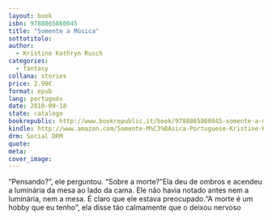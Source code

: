 ```yaml
---
layout: book
isbn: 9788865860045
title: "Somente a Música"
sottotitolo:
author:
  - Kristine Kathryn Rusch 
categories:
  - fantasy
collana: stories
price: 2.99€
format: epub
lang: português
date: 2010-09-18
state: catalogo
bookrepublic: http://www.bookrepublic.it/book/9788865860045-somente-a-musica/
kindle: http://www.amazon.com/Somente-M%C3%BAsica-Portuguese-Kristine-Kathryn-ebook/dp/B0042RUNGS/
drm: Social DRM
quote:
meta:
cover_image:
---
```

“Pensando?”, ele perguntou. “Sobre a morte?”Ela deu de ombros e acendeu a luminária da mesa ao lado da cama. Ele não havia notado antes nem a luminária, nem a mesa. É claro que ele estava preocupado.“A morte é um hobby que eu tenho”, ela disse tão calmamente que o deixou nervoso